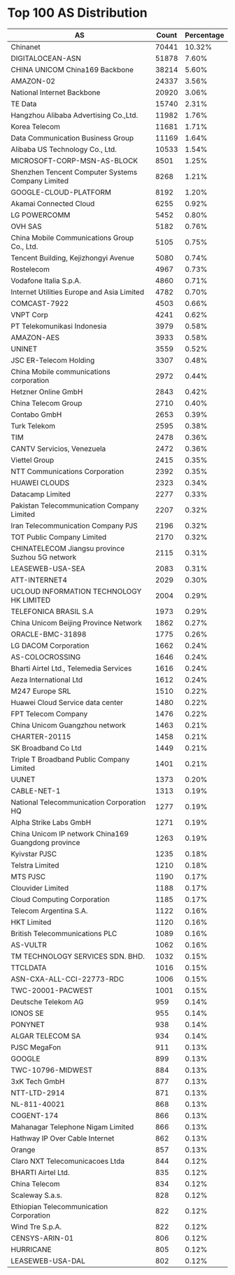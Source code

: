 # Top 100 AS Distribution
| AS | Count | Percentage |
|----|----|----|
| Chinanet | 70441 | 10.32% |
| DIGITALOCEAN-ASN | 51878 | 7.60% |
| CHINA UNICOM China169 Backbone | 38214 | 5.60% |
| AMAZON-02 | 24337 | 3.56% |
| National Internet Backbone | 20920 | 3.06% |
| TE Data | 15740 | 2.31% |
| Hangzhou Alibaba Advertising Co.,Ltd. | 11982 | 1.76% |
| Korea Telecom | 11681 | 1.71% |
| Data Communication Business Group | 11169 | 1.64% |
| Alibaba US Technology Co., Ltd. | 10533 | 1.54% |
| MICROSOFT-CORP-MSN-AS-BLOCK | 8501 | 1.25% |
| Shenzhen Tencent Computer Systems Company Limited | 8268 | 1.21% |
| GOOGLE-CLOUD-PLATFORM | 8192 | 1.20% |
| Akamai Connected Cloud | 6255 | 0.92% |
| LG POWERCOMM | 5452 | 0.80% |
| OVH SAS | 5182 | 0.76% |
| China Mobile Communications Group Co., Ltd. | 5105 | 0.75% |
| Tencent Building, Kejizhongyi Avenue | 5080 | 0.74% |
| Rostelecom | 4967 | 0.73% |
| Vodafone Italia S.p.A. | 4860 | 0.71% |
| Internet Utilities Europe and Asia Limited | 4782 | 0.70% |
| COMCAST-7922 | 4503 | 0.66% |
| VNPT Corp | 4241 | 0.62% |
| PT Telekomunikasi Indonesia | 3979 | 0.58% |
| AMAZON-AES | 3933 | 0.58% |
| UNINET | 3559 | 0.52% |
| JSC ER-Telecom Holding | 3307 | 0.48% |
| China Mobile communications corporation | 2972 | 0.44% |
| Hetzner Online GmbH | 2843 | 0.42% |
| China Telecom Group | 2710 | 0.40% |
| Contabo GmbH | 2653 | 0.39% |
| Turk Telekom | 2595 | 0.38% |
| TIM | 2478 | 0.36% |
| CANTV Servicios, Venezuela | 2472 | 0.36% |
| Viettel Group | 2415 | 0.35% |
| NTT Communications Corporation | 2392 | 0.35% |
| HUAWEI CLOUDS | 2323 | 0.34% |
| Datacamp Limited | 2277 | 0.33% |
| Pakistan Telecommunication Company Limited | 2207 | 0.32% |
| Iran Telecommunication Company PJS | 2196 | 0.32% |
| TOT Public Company Limited | 2170 | 0.32% |
| CHINATELECOM Jiangsu province Suzhou 5G network | 2115 | 0.31% |
| LEASEWEB-USA-SEA | 2083 | 0.31% |
| ATT-INTERNET4 | 2029 | 0.30% |
| UCLOUD INFORMATION TECHNOLOGY HK LIMITED | 2004 | 0.29% |
| TELEFONICA BRASIL S.A | 1973 | 0.29% |
| China Unicom Beijing Province Network | 1862 | 0.27% |
| ORACLE-BMC-31898 | 1775 | 0.26% |
| LG DACOM Corporation | 1662 | 0.24% |
| AS-COLOCROSSING | 1646 | 0.24% |
| Bharti Airtel Ltd., Telemedia Services | 1616 | 0.24% |
| Aeza International Ltd | 1612 | 0.24% |
| M247 Europe SRL | 1510 | 0.22% |
| Huawei Cloud Service data center | 1480 | 0.22% |
| FPT Telecom Company | 1476 | 0.22% |
| China Unicom Guangzhou network | 1463 | 0.21% |
| CHARTER-20115 | 1458 | 0.21% |
| SK Broadband Co Ltd | 1449 | 0.21% |
| Triple T Broadband Public Company Limited | 1401 | 0.21% |
| UUNET | 1373 | 0.20% |
| CABLE-NET-1 | 1313 | 0.19% |
| National Telecommunication Corporation HQ | 1277 | 0.19% |
| Alpha Strike Labs GmbH | 1271 | 0.19% |
| China Unicom IP network China169 Guangdong province | 1263 | 0.19% |
| Kyivstar PJSC | 1235 | 0.18% |
| Telstra Limited | 1210 | 0.18% |
| MTS PJSC | 1190 | 0.17% |
| Clouvider Limited | 1188 | 0.17% |
| Cloud Computing Corporation | 1185 | 0.17% |
| Telecom Argentina S.A. | 1122 | 0.16% |
| HKT Limited | 1120 | 0.16% |
| British Telecommunications PLC | 1089 | 0.16% |
| AS-VULTR | 1062 | 0.16% |
| TM TECHNOLOGY SERVICES SDN. BHD. | 1032 | 0.15% |
| TTCLDATA | 1016 | 0.15% |
| ASN-CXA-ALL-CCI-22773-RDC | 1006 | 0.15% |
| TWC-20001-PACWEST | 1001 | 0.15% |
| Deutsche Telekom AG | 959 | 0.14% |
| IONOS SE | 955 | 0.14% |
| PONYNET | 938 | 0.14% |
| ALGAR TELECOM SA | 934 | 0.14% |
| PJSC MegaFon | 911 | 0.13% |
| GOOGLE | 899 | 0.13% |
| TWC-10796-MIDWEST | 884 | 0.13% |
| 3xK Tech GmbH | 877 | 0.13% |
| NTT-LTD-2914 | 871 | 0.13% |
| NL-811-40021 | 868 | 0.13% |
| COGENT-174 | 866 | 0.13% |
| Mahanagar Telephone Nigam Limited | 866 | 0.13% |
| Hathway IP Over Cable Internet | 862 | 0.13% |
| Orange | 857 | 0.13% |
| Claro NXT Telecomunicacoes Ltda | 844 | 0.12% |
| BHARTI Airtel Ltd. | 835 | 0.12% |
| China Telecom | 834 | 0.12% |
| Scaleway S.a.s. | 828 | 0.12% |
| Ethiopian Telecommunication Corporation | 822 | 0.12% |
| Wind Tre S.p.A. | 822 | 0.12% |
| CENSYS-ARIN-01 | 806 | 0.12% |
| HURRICANE | 805 | 0.12% |
| LEASEWEB-USA-DAL | 802 | 0.12% |
